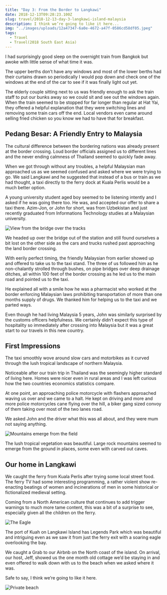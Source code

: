 ```yaml
---
title: "Day 3: From the Border to Langkawi"
date: 2018-12-13T09:28:23.100Z
slug: travel/2018-12-13-day-3-langkawi-island-malaysia
description: I think we’re going to like it here...
img: "../images/uploads/12a47347-6a0e-4672-a47f-0586cd58df05.jpeg"
tags:
  - Travel
  - Travel(2018 South East Asia)
---
```


I had surprisingly good sleep on the overnight train from Bangkok but awoke with little sense of what time it was.

The upper berths don’t have any windows and most of the lower berths had their curtains drawn so periodically I would pop down and check one of the windows at the end of the car to see if it was finally light out yet.

The elderly couple sitting next to us was friendly enough to ask the train staff to put our bunks away so we could sit and see out the windows again. When the train seemed to be stopped for far longer than regular at Hat Yai, they offered a helpful explanation that they were switching lines and removing some train cars off the end. Local vendors even came around selling fried chicken so you know we had to have that for breakfast.

## Pedang Besar: A Friendly Entry to Malaysia

The cultural difference between the bordering nations was already present at the border crossing. Loud border officials assigned us to different lines and the never ending calmness of Thailand seemed to quickly fade away.

When we got through without any troubles, a helpful Malaysian man approached us as we seemed confused and asked where we were trying to go. We said Langkawi and he suggested that instead of a bus or train as we had thought, a taxi directly to the ferry dock at Kuala Perlis would be a much better option.

A young university student aged boy seemed to be listening intently and I asked if he was going there too. He was, and accepted our offer to share a taxi there. Azim-Jon, or John for short, was from Uzbekistan and just recently graduated from Informations Technology studies at a Malaysian university.

![View from the bridge over the tracks](../images/uploads/1ef6a772-f24a-4b8c-a20a-c6a20465626f.jpeg)

We headed up over the bridge out of the station and still found ourselves a bit lost on the other side as the cars and trucks rushed past approaching the land border crossing.

With eerily perfect timing, the friendly Malaysian from earlier showed up and offered to take us to the taxi stand. The three of us followed him as he non-chalantly strolled through bushes, on pipe bridges over deep drainage ditches, all within 100 feet of the border crossing as he led us to the main road and pointed us to the taxi.

He explained all with a smile how he was a pharmacist who worked at the border enforcing Malaysian laws prohibiting transportation of more than one months supply of drugs. We thanked him for helping us to the taxi and we parted ways.

Even though he had living Malaysia 5 years, John was similarly surprised by the customs officers helpfulness. We certainly didn’t expect this type of hospitality so immediately after crossing into Malaysia but it was a great start to our travels in this new country.

## First Impressions

The taxi smoothly wove around slow cars and motorbikes as it curved through the lush tropical landscape of northern Malaysia.

Noticeable after our train trip in Thailand was the seemingly higher standard of living here. Homes were nicer even in rural areas and I was left curious how the two countries economics statistics compare.

At one point, an approaching police motorcycle with flashers approached waving us over and we came to a halt. He kept on driving and more and more police motorcycles cane flying over the hill, a biker gang sized convoy of them taking over most of the two lanes road.

We asked John and the driver what this was all about, and they were mum not saying anything.

![Mountains emerge from the field](../images/uploads/a10c59fa-9312-477c-973d-21226818dfd8.jpeg)

The lush tropical vegetation was beautiful. Large rock mountains seemed to emerge from the ground in places, some even with carved out caves.

## Our home in Langkawi

We caught the ferry from Kuala Perlis after trying some local street food. The ferry TV had some interesting programming, a rather violent show re-enacting beatings of women and incinerations of men in some historical or fictionalized medieval setting.

Coming from a North American culture that continues to add trigger warnings to much more tame content, this was a bit of a surprise to see, especially given all the children on the ferry.

![The Eagle](../images/uploads/c56c549b-77e1-442a-8085-57f7043fbccb.jpeg)

The port of Kuah on Langkawi Island has Legends Park which was beautiful and intriguing even as we saw it from just the ferry exit with a soaring eagle overlooking the bay.

We caught a Grab to our Airbnb on the North coast of the island. On arrival, our host, Jeff, showed us the one month old cottage we’d be staying in and even offered to walk down with us to the beach when we asked where it was.

Safe to say, I think we’re going to like it here.

![Private beach](../images/uploads/12a47347-6a0e-4672-a47f-0586cd58df05.jpeg)
